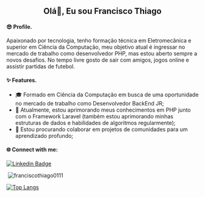 
<h2 align="center">Olá👋, Eu sou Francisco Thiago</h2>

<h4 align="left">😎 Profile.</h4>

  <p>Apaixonado por tecnologia, tenho formação técnica em Eletromecânica e superior em Ciência da Computação, meu objetivo atual é ingressar no mercado de trabalho como   desenvolvedor PHP, mas estou aberto sempre a novos desafios. No tempo livre gosto de sair com amigos, jogos online e assistir partidas de futebol.</p>


<h4 align="left">✨ Features.</h4>
  <ul>
     <li>🎓 Formado em Ciência da Computação em busca de uma oportunidade no mercado de trabalho como Desenvolvedor BackEnd JR;</li>
     <li>🔭 Atualmente, estou aprimorando meus conhecimentos em PHP junto com o Framework Laravel (também estou aprimorando minhas estruturas de dados e habilidades de algoritmos regularmente);</li>
     <li>🤝 Estou procurando colaborar em projetos de comunidades para um aprendizado profundo; </li>
  </ul>
  


<h4 align="left">🌐 Connect with me:</h4>
<p align="left">
 
[![Linkedin Badge](https://img.shields.io/badge/-LinkedIn-blue?style=flat-square&logo=Linkedin&logoColor=white&link=https://www.linkedin.com/in/franciscothiago/)](https://www.linkedin.com/in/franciscothiago/)





<p>&nbsp;<img align="justify" src="https://github-readme-stats.vercel.app/api?username=franciscothiago0111&show_icons=true&locale=en" alt="franciscothiago0111" /></p>

[![Top Langs](https://github-readme-stats.vercel.app/api/top-langs/?username=franciscothiago0111&layout=compact)](https://github.com/anuraghazra/github-readme-stats)
